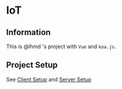 # IoT

## Information

This is @lhmd 's project with `Vue` and `koa.js`.

## Project Setup

See [Client Setup](https://github.com/lhmd/IoT/blob/main/client/README.md) and [Server Setup](https://github.com/lhmd/IoT/blob/main/server/README.md)